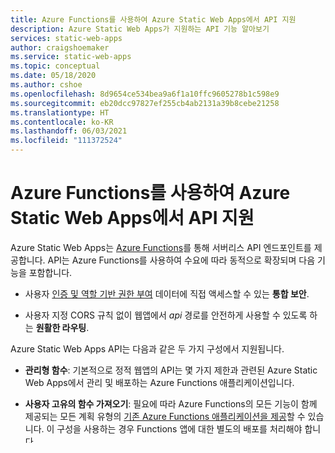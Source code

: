 ```yaml
---
title: Azure Functions를 사용하여 Azure Static Web Apps에서 API 지원
description: Azure Static Web Apps가 지원하는 API 기능 알아보기
services: static-web-apps
author: craigshoemaker
ms.service: static-web-apps
ms.topic: conceptual
ms.date: 05/18/2020
ms.author: cshoe
ms.openlocfilehash: 8d9654ce534bea9a6f1a10ffc9605278b1c598e9
ms.sourcegitcommit: eb20dcc97827ef255cb4ab2131a39b8cebe21258
ms.translationtype: HT
ms.contentlocale: ko-KR
ms.lasthandoff: 06/03/2021
ms.locfileid: "111372524"
---
```

# <a name="api-support-in-azure-static-web-apps-with-azure-functions"></a>Azure Functions를 사용하여 Azure Static Web Apps에서 API 지원

Azure Static Web Apps는 [Azure Functions](../azure-functions/functions-overview.md)를 통해 서버리스 API 엔드포인트를 제공합니다. API는 Azure Functions를 사용하여 수요에 따라 동적으로 확장되며 다음 기능을 포함합니다.

- 사용자 [인증 및 역할 기반 권한 부여](user-information.md) 데이터에 직접 액세스할 수 있는 **통합 보안**.

- 사용자 지정 CORS 규칙 없이 웹앱에서 _api_ 경로를 안전하게 사용할 수 있도록 하는 **원활한 라우팅**.

Azure Static Web Apps API는 다음과 같은 두 가지 구성에서 지원됩니다.

- **관리형 함수**: 기본적으로 정적 웹앱의 API는 몇 가지 제한과 관련된 Azure Static Web Apps에서 관리 및 배포하는 Azure Functions 애플리케이션입니다.

- **사용자 고유의 함수 가져오기**: 필요에 따라 Azure Functions의 모든 기능이 함께 제공되는 모든 계획 유형의 [기존 Azure Functions 애플리케이션을 제공](functions-bring-your-own.md)할 수 있습니다. 이 구성을 사용하는 경우 Functions 앱에 대한 별도의 배포를 처리해야 합니다.

다음 표에서는 관리형 함수와 기존 함수를 사용하는 경우의 차이점을 대조합니다.

| 기능 | 관리형 함수 | 자체 Functions 가져오기 |
| --- | --- | --- |
| Azure Functions [트리거](../azure-functions/functions-triggers-bindings.md#supported-bindings)에 대한 액세스 | Http 전용 | 모두 |
| 지원되는 Azure Functions [런타임](../azure-functions/supported-languages.md#languages-by-runtime-version) | Node.js 12<br>.NET Core 3.1<br>Python 3.8 | 모두 |
| 지원되는 Azure Functions [호스팅 계획](../azure-functions/functions-scale.md) | Consumption | Consumption<br>Premium<br>전용 |
| 사용자 인증 및 역할 기반 권한 부여 데이터에 직접 액세스할 수 있는 [통합 보안](user-information.md) | ✔ | ✔ |
| 사용자 지정 CORS 규칙 없이 웹앱에서 _api_ 경로를 안전하게 사용할 수 있도록 하는 [라우팅 통합](./configuration.md?#routes). | ✔ | ✔ |
| [Durable Functions](../azure-functions/durable/durable-functions-overview.md) 프로그래밍 모델 | | ✔ |
| [관리 ID](../app-service/overview-managed-identity.md) | | ✔ |
| [Azure App Service 인증 및 권한](../app-service/configure-authentication-provider-aad.md) 토큰 관리 | | ✔ |
| Azure Static Web Apps 외부에서 사용할 수 있는 API 함수 |  | ✔ |

## <a name="configuration"></a>구성

API 엔드포인트는 _api_ 경로를 통해 웹앱에서 사용할 수 있습니다.

| 관리형 함수 | 사용자 고유 함수 가져오기 |
| --- | --- |
| _api_ 경로가 고정되어 있는 동안 관리형 함수 앱의 폴더 위치를 제어할 수 있습니다. 리포지토리의 _.github/workflows_ 에 있는 [워크플로 YAML 파일을 편집](github-actions-workflow.md#build-and-deploy)하여 이 위치를 변경할 수 있습니다. | _api_ 경로에 대한 요청은 기존 Azure Functions 앱으로 전송됩니다. |

## <a name="troubleshooting-and-logs"></a>문제 해결 및 로그

로그는 [Application Insights](monitor.md)를 추가하는 경우에만 사용할 수 있습니다.

| 관리형 함수 | 사용자 고유 함수 가져오기 |
| --- | --- |
| 정적 웹앱에서 Application Insights를 활성화하여 로깅을 설정합니다. | Azure Functions 앱에서 Application Insights를 활성화하여 로깅을 설정합니다. |

## <a name="constraints"></a>제약 조건

- API 경로 접두사는 _api_ 여야 합니다.
- API 함수에 대한 경로 규칙은 [리디렉션](configuration.md#defining-routes) 및 [역할을 사용한 경로 보안](configuration.md#securing-routes-with-roles)만 지원합니다.

| 관리형 함수 | 사용자 고유 함수 가져오기 |
| --- | --- |
| <ul><li>트리거는 [HTTP](../azure-functions/functions-bindings-http-webhook.md)로 제한됩니다.</li><li>Azure Functions 앱은 Node.js 12, .NET Core 3.1 또는 Python 3.8에 있어야 합니다.</li><li>일부 애플리케이션 설정은 서비스에서 관리되므로 다음 접두사는 런타임에 예약됩니다.<ul><li>*APPSETTING\_, AZUREBLOBSTORAGE\_, AZUREFILESSTORAGE\_, AZURE_FUNCTION\_, CONTAINER\_, DIAGNOSTICS\_, DOCKER\_, FUNCTIONS\_, IDENTITY\_, MACHINEKEY\_, MAINSITE\_, MSDEPLOY\_, SCMSITE\_, SCM\_, WEBSITES\_, WEBSITE\_, WEBSOCKET\_, AzureWeb*</li></ul></li></ul> | <ul><li>Functions 앱 배포를 관리해야 합니다.</li></ul> |

## <a name="next-steps"></a>다음 단계

> [!div class="nextstepaction"]
> [API 추가](add-api.md)
